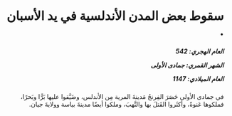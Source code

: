 <h1 dir="rtl">سقوط بعض المدن الأندلسية في يد الأسبان .</h1>

<h5 dir="rtl">العام الهجري:  542

الشهر القمري: جمادى الأولى

العام الميلادي: 1147</h5>

<p dir="rtl">في جمادى الأولى حَصَرَ الفِرنجُ مَدينةَ المرية مِن الأندلس، وضَيَّقوا عليها بَرًّا وبَحرًا، فملكوها عَنوةً، وأكثَروا القَتلَ بها والنَّهبَ، وملكوا أيضًا مدينةَ بياسة وولايةَ جيان.</p></br>
